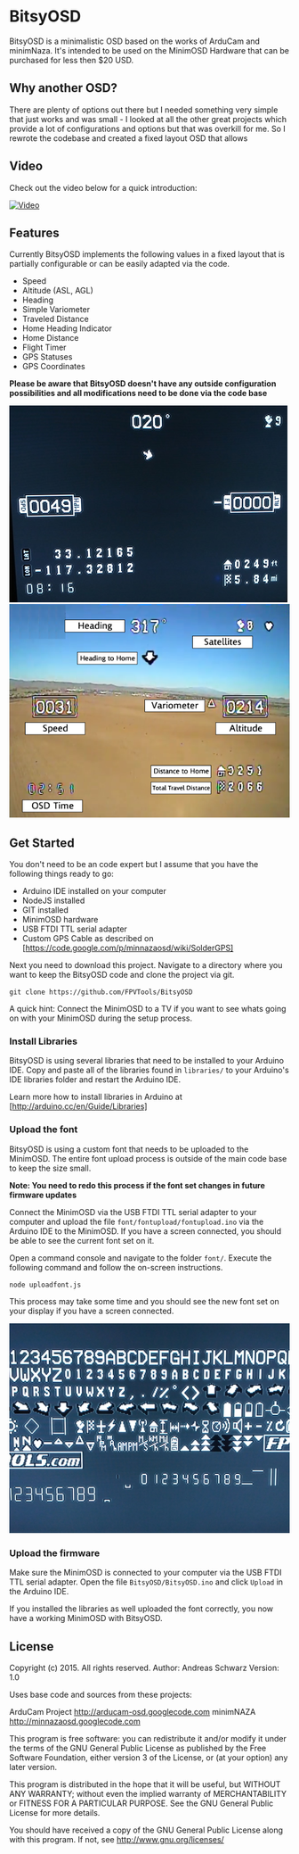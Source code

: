 BitsyOSD
=======

BitsyOSD is a minimalistic OSD based on the works of ArduCam and minimNaza. It's intended to be used on the MinimOSD Hardware that can be purchased for less then $20 USD.


## Why another OSD?

There are plenty of options out there but I needed something very simple that just works and was small - I looked at all the other great projects which provide a lot of configurations and options but that was overkill for me. So I rewrote the codebase and created a fixed layout OSD that allows

## Video

Check out the video below for a quick introduction:

[![Video](http://img.youtube.com/vi/92WtLzoAQVY/0.jpg)](http://www.youtube.com/watch?v=92WtLzoAQVY)

## Features

Currently BitsyOSD implements the following values in a fixed layout that is partially configurable or can be easily adapted via the code. 

* Speed 
* Altitude (ASL, AGL)
* Heading
* Simple Variometer
* Traveled Distance
* Home Heading Indicator 
* Home Distance
* Flight Timer
* GPS Statuses
* GPS Coordinates

**Please be aware that BitsyOSD doesn't have any outside configuration possibilities and all modifications need to be done via the code base**

![Screen1](https://github.com/FPVTools/BitsyOSD/blob/master/docs/00123333.jpg)
![Screen2](https://github.com/FPVTools/BitsyOSD/blob/master/docs/bitsyosd-main-screen.png)

## Get Started

You don't need to be an code expert but I assume that you have the following things ready to go:

* Arduino IDE installed on your computer
* NodeJS installed
* GIT installed
* MinimOSD hardware
* USB FTDI TTL serial adapter
* Custom GPS Cable as described on [https://code.google.com/p/minnazaosd/wiki/SolderGPS]


Next you need to download this project. Navigate to a directory where you want to keep the BitsyOSD code and clone the project via git.

```shell
git clone https://github.com/FPVTools/BitsyOSD
````

A quick hint: Connect the MinimOSD to a TV if you want to see whats going on with your MinimOSD during the setup process.


### Install Libraries

BitsyOSD is using several libraries that need to be installed to your Arduino IDE. Copy and paste all of the libraries found in ```libraries/``` to your Arduino's IDE libraries folder and restart the Arduino IDE. 

Learn more how to install libraries in Arduino at [http://arduino.cc/en/Guide/Libraries]



### Upload the font

BitsyOSD is using a custom font that needs to be uploaded to the MinimOSD. The entire font upload process is outside of the main code base to keep the size small. 

**Note: You need to redo this process if the font set changes in future firmware updates**

Connect the MinimOSD via the USB FTDI TTL serial adapter to your computer and upload the file ```font/fontupload/fontupload.ino``` via the Arduino IDE to the MinimOSD. If you have a screen connected, you should be able to see the current font set on it.

Open a command console and navigate to the folder ```font/```. Execute the following command and follow the on-screen instructions.

```shell
node uploadfont.js
```

This process may take some time and you should see the new font set on your display if you have a screen connected.

![Font](https://github.com/FPVTools/BitsyOSD/blob/master/docs/bitsyosd-font-upload.jpg)

### Upload the firmware

Make sure the MinimOSD is connected to your computer via the USB FTDI TTL serial adapter. Open the file ```BitsyOSD/BitsyOSD.ino``` and click ```Upload``` in the Arduino IDE.

If you installed the libraries as well uploaded the font correctly, you now have a working MinimOSD with BitsyOSD. 



## License

Copyright (c) 2015.  All rights reserved.
Author: Andreas Schwarz
Version: 1.0

Uses base code and sources from these projects:

ArduCam Project http://arducam-osd.googlecode.com
minimNAZA http://minnazaosd.googlecode.com

This program is free software: you can redistribute it and/or modify
it under the terms of the GNU General Public License as published by
the Free Software Foundation, either version 3 of the License, or
(at your option) any later version.

This program is distributed in the hope that it will be useful,
but WITHOUT ANY WARRANTY; without even the implied warranty of
MERCHANTABILITY or FITNESS FOR A PARTICULAR PURPOSE. See the
GNU General Public License for more details.

You should have received a copy of the GNU General Public License
along with this program. If not, see <http://www.gnu.org/licenses/>